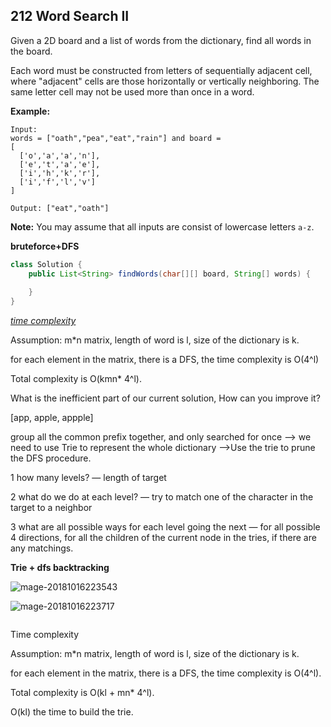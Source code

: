 ## 212 Word Search II

Given a 2D board and a list of words from the dictionary, find all words in the board.

Each word must be constructed from letters of sequentially adjacent cell, where "adjacent" cells are those horizontally or vertically neighboring. The same letter cell may not be used more than once in a word.

**Example:**

```
Input: 
words = ["oath","pea","eat","rain"] and board =
[
  ['o','a','a','n'],
  ['e','t','a','e'],
  ['i','h','k','r'],
  ['i','f','l','v']
]

Output: ["eat","oath"]
```

**Note:**
You may assume that all inputs are consist of lowercase letters `a-z`.

**bruteforce+DFS**

```java
class Solution {
    public List<String> findWords(char[][] board, String[] words) {
        
    }
}
```

*<u>time complexity</u>* 

Assumption: m*n matrix, length of word is l, size of the dictionary is k.

for each element in the matrix, there is a DFS, the time complexity is O(4^l)

Total complexity is O(kmn* 4^l).

What is the inefficient part of our current solution, How can you improve it?

[app, apple, appple]

group all the common prefix together, and only searched for once —> we need to use Trie to represent the whole dictionary —>Use the trie to prune the DFS procedure.

1 how many levels?  — length of target

2 what do we do at each level? — try to match one of the character in the target to a neighbor

3 what are all possible ways for each level going the next — for all possible 4 directions, for all the children of the current node in the tries, if there are any matchings.



**Trie + dfs backtracking**

![mage-20181016223543](/var/folders/22/f323f7p11t9dshf3kbmt7xwr0000gn/T/abnerworks.Typora/image-201810162235436.png)

![mage-20181016223717](/var/folders/22/f323f7p11t9dshf3kbmt7xwr0000gn/T/abnerworks.Typora/image-201810162237176.png)

```java

```

Time complexity

Assumption: m*n matrix, length of word is l, size of the dictionary is k.

for each element in the matrix, there is a DFS, the time complexity is O(4^l).

Total complexity is O(kl + mn* 4^l).

O(kl) the time to build the trie.









